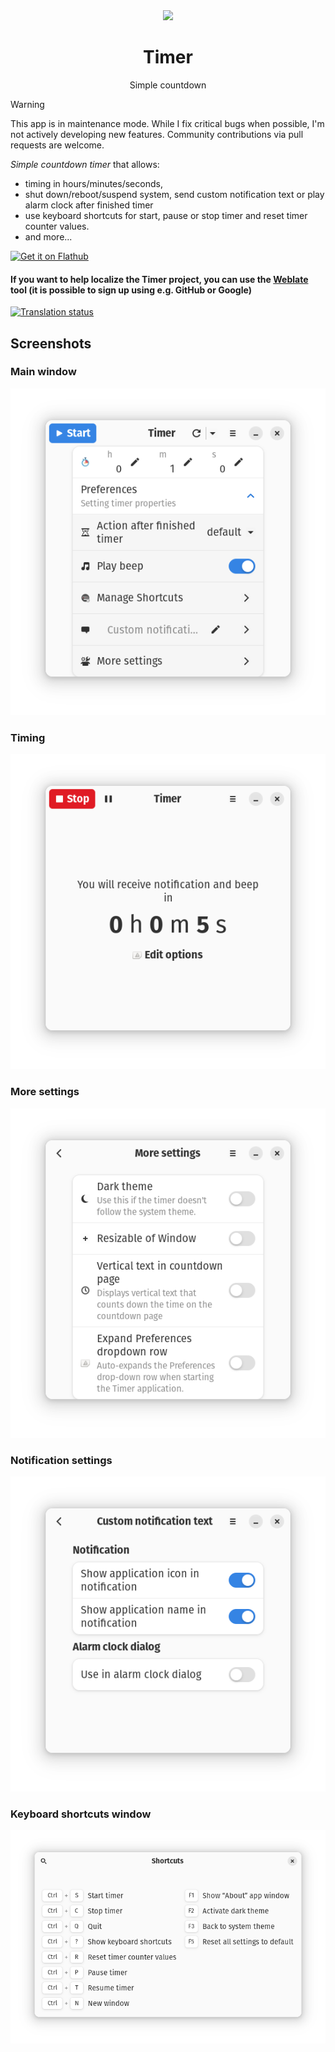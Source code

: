 <div align="center">
  <img src="https://raw.githubusercontent.com/vikdevelop/timer/main/flatpak/appicon/com.github.vikdevelop.timer.png" width="64">
  <h1 align="center">Timer</h1>
  <p align="center">Simple countdown</p>
</div>

> [!WARNING]
> This app is in maintenance mode. While I fix critical bugs when possible, I'm not actively developing new features. Community contributions via pull requests are welcome.

*Simple countdown timer* that allows:

- timing in hours/minutes/seconds,
- shut down/reboot/suspend system, send custom notification text or play alarm clock after finished timer
- use keyboard shortcuts for start, pause or stop timer and reset timer counter values.
- and more...

<a href="https://flathub.org/apps/details/com.github.vikdevelop.timer"><img width='240' alt='Get it on Flathub' src='https://flathub.org/api/badge?svg&locale=en'/></a>
<h4>If you want to help localize the Timer project, you can use the <a href="https://hosted.weblate.org/projects/vikdevelop/timer/">Weblate</a> tool (it is possible to sign up using e.g. GitHub or Google) </h4>

<a href="https://hosted.weblate.org/projects/vikdevelop/timer">
<img src="https://hosted.weblate.org/widgets/vikdevelop/-/timer/287x66-grey.png" alt="Translation status" />
</a>

<h2>Screenshots</h2>
<h3>Main window</h3>   
<img src=https://raw.githubusercontent.com/vikdevelop/timer/main/img/timer_main-window.png>
<h3>Timing</h3>
<img src=https://raw.githubusercontent.com/vikdevelop/timer/main/img/timer_timing-page.png>
<h3>More settings</h3>
<img src=https://raw.githubusercontent.com/vikdevelop/timer/main/img/timer_more-settings.png>
<h3>Notification settings</h3>
<img src=https://raw.githubusercontent.com/vikdevelop/timer/main/img/timer_notification-settings.png>
<h3>Keyboard shortcuts window</h3>
<img src=https://raw.githubusercontent.com/vikdevelop/timer/main/img/timer_keyboard-shortcuts.png>
